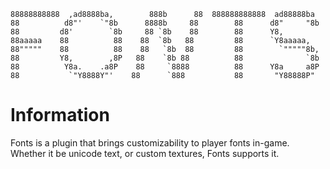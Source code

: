 ```
88888888888  ,ad8888ba,        888b      88  888888888888  ad88888ba      
88          d8"'    `"8b      8888b     88        88      d8"     "8b     
88         d8'        `8b     88 `8b    88        88      Y8,             
88aaaaa    88          88    88  `8b   88         88      `Y8aaaaa,        
88"""""    88          88    88   `8b  88         88        `"""""8b,      
88         Y8,        ,8P   88    `8b 88          88              `8b      
88          Y8a.    .a8P    88     `8888          88      Y8a     a8P     
88           `"Y8888Y"'    88      `888           88       "Y88888P"  
```
# Information
Fonts is a plugin that brings customizability to player fonts in-game.\
Whether it be unicode text, or custom textures, Fonts supports it.
